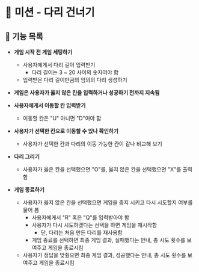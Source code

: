 # 🌉 미션 - 다리 건너기

## 📄 기능 목록
- **게임 시작 전 게임 세팅하기**
  - 사용자에게서 다리 길이 입력받기
    - 다리 길이는 3 ~ 20 사이의 숫자여야 함
  - 입력받은 다리 길이만큼의 임의의 다리 생성하기
  
- **게임은 사용자가 옳지 않은 칸을 입력하거나 성공하기 전까지 지속됨**

- **사용자에게서 이동할 칸 입력받기**
  - 이동할 칸은 "U" 아니면 "D"여야 함
  
- **사용자가 선택한 칸으로 이동할 수 있나 확인하기**
  - 사용자가 선택한 칸과 다리의 이동 가능한 칸이 같나 비교해 보기
  
- **다리 그리기**
  - 사용자가 옳은 칸을 선택했으면 "O"를, 옳지 않은 칸을 선택했으면 "X"를 출력함
  
- **게임 종료하기**
  - 사용자가 옳지 않은 칸을 선택했으면 게임을 중지 시키고 다시 시도할지 여부를 물어 봄
    - 사용자에게서 "R" 혹은 "Q"를 입력받아야 함
    - 사용자가 다시 시도하겠다는 선택을 하면 게임을 재시작함
      - 단, 다리는 처음 만든 다리를 재사용함
    - 게임 종료를 선택하면 최종 게임 결과, 실패했다는 안내, 총 시도 횟수를 보여주고 게임을 종료시킴
  - 사용자가 정답을 맞췄으면 최종 게임 결과, 성공했다는 안내, 총 시도 횟수를 보여주고 게임을 종료시킴 
